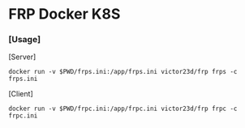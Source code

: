# FRP Docker K8S

### [Usage]

[Server]

```
docker run -v $PWD/frps.ini:/app/frps.ini victor23d/frp frps -c frps.ini
```

[Client]

```
docker run -v $PWD/frpc.ini:/app/frpc.ini victor23d/frp frpc -c frpc.ini
```
